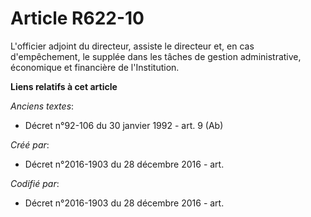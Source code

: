 # Article R622-10

L'officier adjoint du directeur, assiste le directeur et, en cas d'empêchement, le supplée dans les tâches de gestion
administrative, économique et financière de l'Institution.

**Liens relatifs à cet article**

_Anciens textes_:

  - Décret n°92-106 du 30 janvier 1992 - art. 9 (Ab)

_Créé par_:

  - Décret n°2016-1903 du 28 décembre 2016 - art.

_Codifié par_:

  - Décret n°2016-1903 du 28 décembre 2016 - art.
